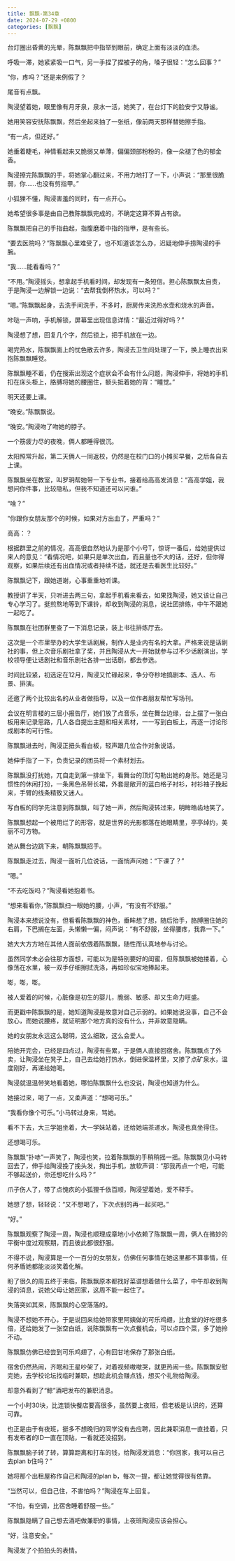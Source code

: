 ```yaml
---
title: 飘飘-第34章
date: 2024-07-29 +0800
categories: [飘飘]
---
```


台灯圈出昏黄的光晕，陈飘飘把中指举到眼前，确定上面有淡淡的血渍。

呼吸一滞，她紧紧吸一口气，另一手捏了捏被子的角，嗓子很轻：“怎么回事？”

“你，疼吗？”还是来例假了？

尾音有点飘。

陶浸望着她，眼里像有月牙泉，泉水一活，她笑了，在台灯下的脸安宁又静谧。

她用笑容安抚陈飘飘，然后坐起来抽了一张纸，像前两天那样替她擦手指。

“有一点，但还好。”

她垂着睫毛，神情看起来又脆弱又单薄，偏偏颈部粉粉的，像一朵褪了色的郁金香。

陶浸擦完陈飘飘的手，将她掌心翻过来，不用力地打了一下，小声说：“那里很脆弱，你……也没有剪指甲。”

小狐狸不懂，陶浸害羞的同时，有一点开心。

她希望很多事是由自己教陈飘飘完成的，不确定这算不算占有欲。

陈飘飘把自己的手指曲起，指腹磨着中指的指甲，是有些长。

“要去医院吗？”陈飘飘心里难受了，也不知道该怎么办，迟疑地伸手捞陶浸的手腕。

“我……能看看吗？”

“不用。”陶浸摇头，想拿起手机看时间，却发现有一条短信。担心陈飘飘太自责，于是陶浸一边解锁一边说：“去帮我倒杯热水，可以吗？”

“嗯。”陈飘飘起身，去洗手间洗手，不多时，厨房传来洗热水壶和烧水的声音。

咔哒一声响，手机解锁，屏幕里出现信息详情：“最近过得好吗？”

陶浸想了想，回复几个字，然后锁上，把手机放在一边。

喝完热水，陈飘飘面上的忧色散去许多，陶浸去卫生间处理了一下，换上睡衣出来抱陈飘飘睡觉。

陈飘飘睡不着，仍在搜索出现这个症状会不会有什么问题，陶浸伸手，将她的手机扣在床头柜上，胳膊将她的腰圈住，额头抵着她的背：“睡觉。”

明天还要上课。

“晚安。”陈飘飘说。

“晚安。”陶浸吻了吻她的脖子。

一个筋疲力尽的夜晚，俩人都睡得很沉。

太阳照常升起，第二天俩人一同返校，仍然是在校门口的小摊买早餐，之后各自去上课。

陈飘飘坐在教室，叫罗玥帮她带一下专业书，接着给高高发消息：“高高学姐，我想问你件事，比较隐私，但我不知道还可以问谁。”

“啥？”

“你跟你女朋友那个的时候，如果对方出血了，严重吗？”

高高：？

根据群里之前的情况，高高很自然地认为是那个小号T，惊讶一番后，给她提供过来人的意见：“看情况吧，如果只是单次出血，而且量也不大的话，还好，但你得观察，如果后续还有出血情况或者持续不适，就还是去看医生比较好。”

陈飘飘记下，跟她道谢，心事重重地听课。

教授讲了半天，只听进去两三句，拿起手机看来看去，如果找陶浸，她又该让自己专心学习了。挺煎熬地等到下课铃，却收到陶浸的消息，说社团排练，中午不跟她一起吃了。

陈飘飘在社团群里查了一下消息记录，装上书往排练厅去。

这次是一个市里举办的大学生话剧展，制作人是业内有名的大拿。严格来说是话剧社的事，但上次音乐剧社拿了奖，并且陶浸从大一开始就参与过不少话剧演出，学校领导便让话剧社和音乐剧社各排一出话剧，都去参选。

时间比较紧，初选定在12月，陶浸又忙碌起来，争分夺秒地搞剧本、选人、布景、排演。

还邀了两个比较出名的从业者做指导，以及一位作者朋友帮忙写场刊。

会议在明言楼的三层小报告厅，她们放了点音乐，坐在舞台边缘，台上摆了一张白板用来记录思路，几人各自提出主题和相关素材，一一写到白板上，再逐一讨论形成剧本的可行性。

陈飘飘进去时，陶浸正扭头看白板，轻声跟几位合作对象说话。

她伸手指了一下，负责记录的团员将一个素材划去。

陈飘飘没打扰她，兀自走到第一排坐下，看舞台的顶灯勾勒出她的身形。她还是习惯性的休闲打扮，一条黑色吊带长裙，外套是敞开的蓝白格子衬衫，衬衫袖子挽起来，手臂的线条精致又迷人。

写白板的同学先注意到陈飘飘，叫了她一声，然后陶浸转过来，明眸皓齿地笑了。

陈飘飘想起一个被用烂了的形容，就是世界的光影都落在她眼睛里，亭亭绰约，美丽不可方物。

她从舞台边跳下来，朝陈飘飘招手。

陈飘飘走过去，陶浸一面听几位说话，一面悄声问她：“下课了？”

“嗯。”

“不去吃饭吗？”陶浸看她抱着书。

“想来看看你，”陈飘飘扫一眼她的腰，小声，“有没有不舒服。”

陶浸本来想说没有，但看看陈飘飘的神色，垂眸想了想，随后抬手，胳膊圈住她的右肩，下巴搁在左面，头懒懒一偏，闷声说：“有不舒服，坐得腰疼，我靠一下。”

她大大方方地在其他人面前依偎着陈飘飘，随性而认真地参与讨论。

虽然同学未必会往那方面想，可能以为是特别要好的闺蜜，但陈飘飘被她搂着，心像荡在水里，被一双手仔细擦拭洗涤，再如珍似宝地捧起来。

嘭，嘭，嘭。

被人爱着的时候，心脏像是初生的婴儿，脆弱、敏感、却又生命力旺盛。

而更戳中陈飘飘的是，她知道陶浸是故意对自己示弱的。如果她说没事，自己不会放心，而她说腰疼，就证明那个地方真的没有什么，并非故意隐瞒。

她的女朋友永远这么聪明，这么细致，这么会爱人。

陪她开完会，已经是四点过，陶浸有些累，于是俩人直接回宿舍。陈飘飘点了外卖，让陶浸坐在凳子上，自己去给她打热水，倒进保温杯里，又掺了点矿泉水，温度刚好，再递给她喝。

陶浸就温温带笑地看着她，哪怕陈飘飘什么也没说，陶浸也知道为什么。

她接过来，喝了一点，又柔声道：“想喝可乐。”

“我看你像个可乐。”小马转过身来，骂她。

看不下去，大三学姐坐着，大一学妹站着，还给她端茶递水，陶浸也真坐得住。

还想喝可乐。

陈飘飘“扑哧”一声笑了，陶浸也笑，拉着陈飘飘的手稍稍摇一摇。陈飘飘见小马转回去了，伸手给陶浸挽了挽头发，掏出手机，放软声调：“那我再点一个吧，可能不够起送价，你还想吃什么吗？”

爪子伤人了，带了点愧疚的小狐狸千依百顺，陶浸望着她，爱不释手。

她想了想，轻轻说：“又不想喝了，下次点别的再一起买吧。”

“好。”

陈飘飘观察了陶浸一周，陶浸也顺理成章地小小依赖了陈飘飘一周，俩人在微妙的平衡中度过观察期，而且彼此都很舒服。

不得不说，陶浸算是一个一百分的女朋友，仿佛任何事情在她这里都不算事情，任何矛盾她都能淡淡笑着化解。

盼了很久的周五终于来临，陈飘飘原本都找好菜谱想着做什么菜了，中午却收到陶浸的消息，说她父母让她回家，这周不能一起住了。

失落突如其来，陈飘飘的心空落落的。

陶浸不想她不开心，于是说回来给她带家里阿姨做的可乐鸡翅，比食堂的好吃很多倍，还给她发了一张空白纸，说陈飘飘有一次点餐机会，可以点四个菜，多了她拎不动。

陈飘飘仿佛已经尝到可乐鸡翅了，心有回甘地保存了那张白纸。

宿舍仍然热闹，齐眠和王星吵架了，对着视频嗷嗷哭，就更热闹一些。陈飘飘安慰完她，去学校论坛找临时兼职，想趁此机会赚点钱，想买个礼物给陶浸。

却意外看到了“鲸”酒吧发布的兼职消息。

一个小时30块，比连锁快餐店要高很多，虽然要上夜班，但老板是认识的，还算可靠。

也正是由于有夜班，挺多不想晚归的同学没有去应聘，因此兼职消息一直挂着，只有发布者的ID一直在顶贴，一看就还没招到。

陈飘飘脑子转了转，算算距离和打车的钱，给陶浸发消息：“你回家，我可以自己去plan b住吗？”

她将那个出租屋称作自己和陶浸的plan b，每次一提，都让她觉得很有依靠。

“当然可以，但自己住，不害怕吗？”陶浸在车上回复。

“不怕，有空调，比宿舍睡着舒服一些。”

陈飘飘隐瞒了自己想去酒吧做兼职的事情，上夜班陶浸应该会担心。

“好，注意安全。”

陶浸发了个拍拍头的表情。

